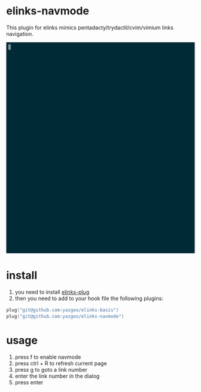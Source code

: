 # elinks-navmode

This plugin for elinks mimics pentadacty/trydactil/cvim/vimium
links navigation.

<a href="https://asciinema.org/a/N69WfAGW41rekd0K18AwjLTi6"><img src="demo.gif"></a>

# install

1. you need to install [elinks-plug](http://github.com/yazgoo/elinks-plug)
1. then you need to add to your hook file the following plugins:

```lua
plug("git@github.com:yazgoo/elinks-basis")
plug("git@github.com:yazgoo/elinks-navmode")
```

# usage

1. press f to enable navmode
2. press ctrl + R to refresh current page
3. press g to goto a link number
4. enter the link number in the dialog
5. press enter
